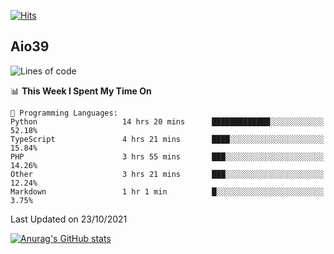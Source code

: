 [![Hits](https://hits.seeyoufarm.com/api/count/incr/badge.svg?url=https%3A%2F%2Fgithub.com%2Faio39&count_bg=%2339C5BB&title_bg=%23555555&icon=&icon_color=%23E7E7E7&title=hits&edge_flat=false)](https://hits.seeyoufarm.com)

## Aio39

<!--START_SECTION:waka-->
![Lines of code](https://img.shields.io/badge/From%20Hello%20World%20I%27ve%20Written-752861%20lines%20of%20code-blue)

📊 **This Week I Spent My Time On** 

```text
💬 Programming Languages: 
Python                   14 hrs 20 mins      █████████████░░░░░░░░░░░░   52.18% 
TypeScript               4 hrs 21 mins       ████░░░░░░░░░░░░░░░░░░░░░   15.84% 
PHP                      3 hrs 55 mins       ███░░░░░░░░░░░░░░░░░░░░░░   14.26% 
Other                    3 hrs 21 mins       ███░░░░░░░░░░░░░░░░░░░░░░   12.24% 
Markdown                 1 hr 1 min          █░░░░░░░░░░░░░░░░░░░░░░░░   3.75%

```


 Last Updated on 23/10/2021
<!--END_SECTION:waka-->
[![Anurag's GitHub stats](https://github-readme-stats.vercel.app/api?username=aio39)](https://github.com/anuraghazra/github-readme-stats)

<!--
**aio39/aio39** is a ✨ _special_ ✨ repository because its `README.md` (this file) appears on your GitHub profile.

Here are some ideas to get you started:

- 🔭 I’m currently working on ...
- 🌱 I’m currently learning ...
- 👯 I’m looking to collaborate on ...
- 🤔 I’m looking for help with ...
- 💬 Ask me about ...
- 📫 How to reach me: ...
- 😄 Pronouns: ...
- ⚡ Fun fact: ...
-->
